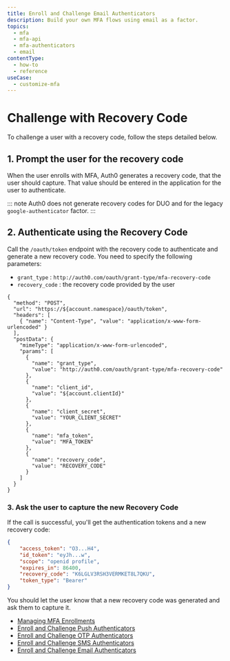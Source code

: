 ```yaml
---
title: Enroll and Challenge Email Authenticators
description: Build your own MFA flows using email as a factor.
topics:
  - mfa
  - mfa-api
  - mfa-authenticators
  - email
contentType:
  - how-to
  - reference
useCase:
  - customize-mfa
---
```

# Challenge with Recovery Code

To challenge a user with a recovery code, follow the steps detailed below.

## 1. Prompt the user for the recovery code

When the user enrolls with MFA, Auth0 generates a recovery code, that the user should capture. That value should be entered in the application for the user to authenticate. 

::: note
Auth0 does not generate recovery codes for DUO and for the legacy `google-authenticator` factor.
:::

## 2. Authenticate using the Recovery Code

Call the `/oauth/token` endpoint with the recovery code to authenticate and generate a new recovery code. You need to specify the following parameters:

- `grant_type` : `http://auth0.com/oauth/grant-type/mfa-recovery-code`
- `recovery_code` : the recovery code provided by the user

```har
{
  "method": "POST",
  "url": "https://${account.namespace}/oauth/token",
  "headers": [
    { "name": "Content-Type", "value": "application/x-www-form-urlencoded" }
  ],
  "postData": {
    "mimeType": "application/x-www-form-urlencoded",
    "params": [
      {
        "name": "grant_type",
        "value": "http://auth0.com/oauth/grant-type/mfa-recovery-code"
      },
      {
        "name": "client_id",
        "value": "${account.clientId}"
      },
      {
        "name": "client_secret",
        "value": "YOUR_CLIENT_SECRET"
      },
      {
        "name": "mfa_token",
        "value": "MFA_TOKEN"
      },
      {
        "name": "recovery_code",
        "value": "RECOVERY_CODE"
      }
    ]
  }
}
```

### 3. Ask the user to capture the new Recovery Code

If the call is successful, you'll get the authentication tokens and a new recovery code:

```json
{
    "access_token": "O3...H4",
    "id_token": "eyJh...w",
    "scope": "openid profile",
    "expires_in": 86400,
    "recovery_code": "K6LGLV3RSH3VERMKET8L7QKU",
    "token_type": "Bearer"
}
```

You should let the user know that a new recovery code was generated and ask them to capture it.

* [Managing MFA Enrollments](/mfa/guides/mfa-api/manage)
* [Enroll and Challenge Push Authenticators](/mfa/guides/mfa-api/push)
* [Enroll and Challenge OTP Authenticators](/mfa/guides/mfa-api/otp)
* [Enroll and Challenge SMS Authenticators](/mfa/guides/mfa-api/sms)
* [Enroll and Challenge Email Authenticators](/mfa/guides/mfa-api/email)

